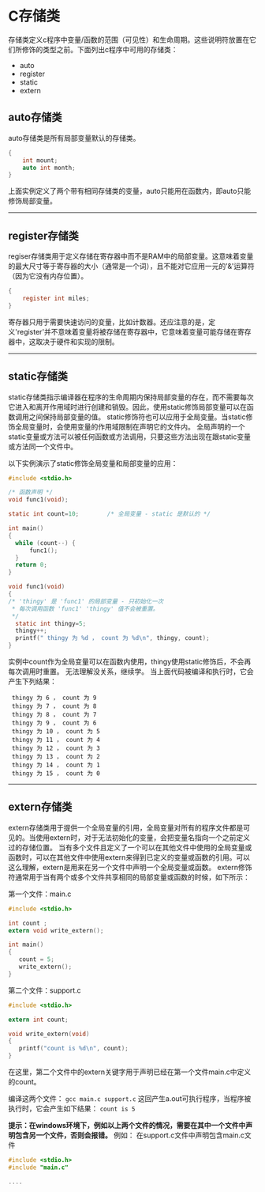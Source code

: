 # C存储类

存储类定义c程序中变量/函数的范围（可见性）和生命周期。这些说明符放置在它们所修饰的类型之前。下面列出c程序中可用的存储类：
- auto
- register
- static
- extern

## auto存储类
auto存储类是所有局部变量默认的存储类。

```c
{
	int mount;
	auto int month;
}
```
上面实例定义了两个带有相同存储类的变量，auto只能用在函数内，即auto只能修饰局部变量。

---

## register存储类
regiser存储类用于定义存储在寄存器中而不是RAM中的局部变量。这意味着变量的最大尺寸等于寄存器的大小（通常是一个词），且不能对它应用一元的'&'运算符（因为它没有内存位置）。

```c
{
	register int miles;
}
```

寄存器只用于需要快速访问的变量，比如计数器。还应注意的是，定义'register'并不意味着变量将被存储在寄存器中，它意味着变量可能存储在寄存器中，这取决于硬件和实现的限制。

---

## static存储类
static存储类指示编译器在程序的生命周期内保持局部变量的存在，而不需要每次它进入和离开作用域时进行创建和销毁。因此，使用static修饰局部变量可以在函数调用之间保持局部变量的值。
static修饰符也可以应用于全局变量。当static修饰全局变量时，会使用变量的作用域限制在声明它的文件内。
全局声明的一个static变量或方法可以被任何函数或方法调用，只要这些方法出现在跟static变量或方法同一个文件中。

以下实例演示了static修饰全局变量和局部变量的应用：

```c
#include <stdio.h>

/* 函数声明 */
void func1(void);

static int count=10;        /* 全局变量 - static 是默认的 */

int main()
{
  while (count--) {
      func1();
  }
  return 0;
}

void func1(void)
{
/* 'thingy' 是 'func1' 的局部变量 - 只初始化一次
 * 每次调用函数 'func1' 'thingy' 值不会被重置。
 */
  static int thingy=5;
  thingy++;
  printf(" thingy 为 %d ， count 为 %d\n", thingy, count);
}
```

实例中count作为全局变量可以在函数内使用，thingy使用static修饰后，不会再每次调用时重置。
无法理解没关系，继续学。
当上面代码被编译和执行时，它会产生下列结果：

```
 thingy 为 6 ， count 为 9
 thingy 为 7 ， count 为 8
 thingy 为 8 ， count 为 7
 thingy 为 9 ， count 为 6
 thingy 为 10 ， count 为 5
 thingy 为 11 ， count 为 4
 thingy 为 12 ， count 为 3
 thingy 为 13 ， count 为 2
 thingy 为 14 ， count 为 1
 thingy 为 15 ， count 为 0
```
---

## extern存储类
extern存储类用于提供一个全局变量的引用，全局变量对所有的程序文件都是可见的。当使用extern时，对于无法初始化的变量，会把变量名指向一个之前定义过的存储位置。
当有多个文件且定义了一个可以在其他文件中使用的全局变量或函数时，可以在其他文件中使用extern来得到已定义的变量或函数的引用。可以这么理解，extern是用来在另一个文件中声明一个全局变量或函数。
extern修饰符通常用于当有两个或多个文件共享相同的局部变量或函数的时候，如下所示：

第一个文件：main.c

```c
#include <stdio.h>

int count ;
extern void write_extern();

int main()
{
   count = 5;
   write_extern();
}
```

第二个文件：support.c

```c
#include <stdio.h>

extern int count;

void write_extern(void)
{
   printf("count is %d\n", count);
}
```

在这里，第二个文件中的extern关键字用于声明已经在第一个文件main.c中定义的count。

编译这两个文件：
`gcc main.c support.c`
这回产生a.out可执行程序，当程序被执行时，它会产生如下结果：
`count is 5`

**提示：在windows环境下，例如以上两个文件的情况，需要在其中一个文件中声明包含另一个文件，否则会报错。**
例如：
在support.c文件中声明包含main.c文件

```c
#include <stdio.h>
#include "main.c"

....

```




























































